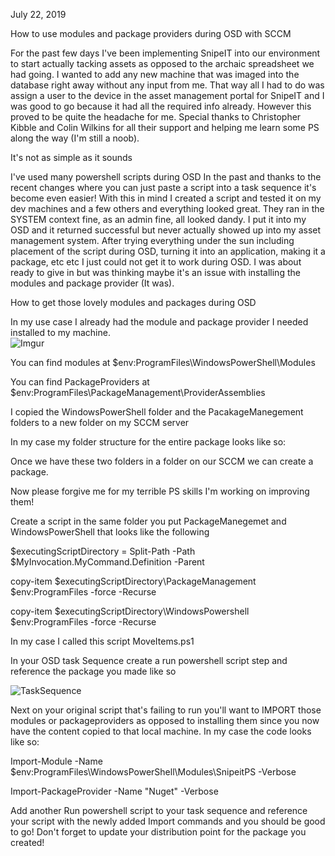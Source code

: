 July 22, 2019 

 

How to use modules and package providers during OSD with SCCM 

 

For the past few days I've been implementing SnipeIT into our environment to start actually tacking assets as opposed to the archaic spreadsheet we had going. I wanted to add any new machine that was imaged into the database right away without any input from me. That way all I had to do was assign a user to the device in the asset management portal for SnipeIT and I was good to go because it had all the required info already. However this proved to be quite the headache for me. Special thanks to Christopher Kibble and Colin Wilkins for all their support and helping me learn some PS along the way (I'm still a noob). 

 

It's not as simple as it sounds 

 

I've used many powershell scripts during OSD In the past and thanks to the recent changes where you can just paste a script into a task sequence it's become even easier! With this in mind I created a script and tested it on my dev machines and a few others and everything looked great. They ran in the SYSTEM context fine, as an admin fine, all looked dandy. I put it into my OSD and it returned successful but never actually showed up into my asset management system. After trying everything under the sun including placement of the script during OSD, turning it into an application, making it a package, etc etc I just could not get it to work during OSD. I was about ready to give in but was thinking maybe it's an issue with installing the modules and package provider (It was). 

 

How to get those lovely modules and packages during OSD 

 

In my use case I already had the module and package provider I needed installed to my machine.  
![Imgur](https://imgur.com/oOCbxWD.jpg)

You can find modules at $env:ProgramFiles\WindowsPowerShell\Modules 

You can find PackageProviders at  $env:ProgramFiles\PackageManagement\ProviderAssemblies 

I copied the WindowsPowerShell folder and the PacakageManegement folders to a new folder on my SCCM server 

 

In my case my folder structure for the entire package looks like so: 


 

Once we have these two folders in a folder on our SCCM we can create a package.  

Now please forgive me for my terrible PS skills I'm working on improving them! 

Create a script in the same folder you put PackageManegemet and WindowsPowerShell that looks like the following 

 

$executingScriptDirectory = Split-Path -Path $MyInvocation.MyCommand.Definition -Parent 

copy-item $executingScriptDirectory\PackageManagement $env:ProgramFiles -force -Recurse 

copy-item $executingScriptDirectory\WindowsPowershell $env:ProgramFiles -force -Recurse 

 

In my case I called this script MoveItems.ps1 

 

In your OSD task Sequence create a run powershell script step and reference the package you made like so 

![TaskSequence](https://imgur.com/a/rE0I9u5.jpg)

 

Next on your original script that's failing to run you'll want to IMPORT those modules or packageproviders as opposed to installing them since you now have the content copied to that local machine. In my case the code looks like so: 

 

Import-Module -Name $env:ProgramFiles\WindowsPowerShell\Modules\SnipeitPS -Verbose 

Import-PackageProvider -Name "Nuget" -Verbose 

 

Add another Run powershell script to your task sequence and reference your script with the newly added Import commands and you should be good to go! Don't forget to update your distribution point for the package you created!  
